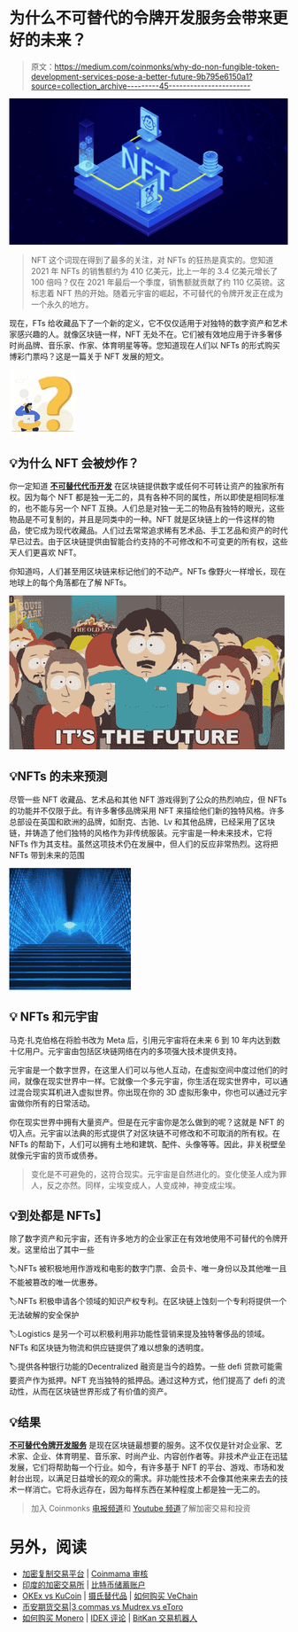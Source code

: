 # 为什么不可替代的令牌开发服务会带来更好的未来？

> 原文：<https://medium.com/coinmonks/why-do-non-fungible-token-development-services-pose-a-better-future-9b795e6150a1?source=collection_archive---------45----------------------->

![](img/12c1675b086f7d306e491727d46c56d7.png)

> NFT 这个词现在得到了最多的关注，对 NFTs 的狂热是真实的。您知道 2021 年 NFTs 的销售额约为 410 亿美元，比上一年的 3.4 亿美元增长了 100 倍吗？仅在 2021 年最后一个季度，销售额就贡献了约 110 亿英镑。这标志着 NFT 热的开始。随着元宇宙的崛起，不可替代的令牌开发正在成为一个永久的地方。

现在，FTs 给收藏品下了一个新的定义，它不仅仅适用于对独特的数字资产和艺术家感兴趣的人。就像区块链一样，NFT 无处不在。它们被有效地应用于许多奢侈时尚品牌、音乐家、作家、体育明星等等。您知道现在人们以 NFTs 的形式购买博彩门票吗？这是一篇关于 NFT 发展的短文。

![](img/37946481c3357b736a67e7e9891064fb.png)

## 💡**为什么 NFT 会被炒作？**

你一定知道 [**不可替代代币开发**](https://www.appdupe.com/non-fungible-token-development?utm_source=google&utm_medium=blog&utm_campaign=monika) 在区块链提供数字或任何不可转让资产的独家所有权。因为每个 NFT 都是独一无二的，具有各种不同的属性，所以即使是相同标准的，也不能与另一个 NFT 互换。人们总是对独一无二的物品有独特的眼光，这些物品是不可复制的，并且是同类中的一种。NFT 就是区块链上的一件这样的物品，使它成为现代收藏品。人们过去常常追求稀有艺术品、手工艺品和资产的时代早已过去。由于区块链提供由智能合约支持的不可修改和不可变更的所有权，这些天人们更喜欢 NFT。

你知道吗，人们甚至用区块链来标记他们的不动产。NFTs 像野火一样增长，现在地球上的每个角落都在了解 NFTs。

![](img/7fd785ba2600df4b89ce467777eea202.png)

## 💡**NFTs 的未来预测**

尽管一些 NFT 收藏品、艺术品和其他 NFT 游戏得到了公众的热烈响应，但 NFTs 的功能并不仅限于此。有许多奢侈品牌采用 NFT 来描绘他们新的独特风格。许多总部设在英国和欧洲的品牌，如耐克、古驰、Lv 和其他品牌，已经采用了区块链，并铸造了他们独特的风格作为非传统服装。元宇宙是一种未来技术，它将 NFTs 作为其支柱。虽然这项技术仍在发展中，但人们的反应非常热烈。这将把 NFTs 带到未来的范围

![](img/1c1e49fd764c2b13c11a573f1612c95b.png)

## 💡 **NFTs 和元宇宙**

马克·扎克伯格在将脸书改为 Meta 后，引用元宇宙将在未来 6 到 10 年内达到数十亿用户。元宇宙由包括区块链网络在内的多项强大技术提供支持。

元宇宙是一个数字世界，在这里人们可以与他人互动，在虚拟空间中度过他们的时间，就像在现实世界中一样。它就像一个多元宇宙，你生活在现实世界中，可以通过混合现实耳机进入虚拟世界。你出现在你的 3D 虚拟形象中，你也可以通过元宇宙做你所有的日常活动。

你在现实世界中拥有大量资产。但是在元宇宙你是怎么做到的呢？这就是 NFT 的切入点。元宇宙以法典的形式提供了对区块链不可修改和不可取消的所有权。在 NFTs 的帮助下，人们可以拥有土地和建筑、配件、头像等等。因此，非关税壁垒就像元宇宙的货币或债券。

> 变化是不可避免的，这符合现实。元宇宙是自然进化的。变化使圣人成为罪人，反之亦然。同样，尘埃变成人，人变成神，神变成尘埃。

## 💡**到处都是 NFTs】**

除了数字资产和元宇宙，还有许多地方的企业家正在有效地使用不可替代的令牌开发。这里给出了其中一些

🏷️NFTs 被积极地用作游戏和电影的数字门票、会员卡、唯一身份以及其他唯一且不能被篡改的唯一优惠券。

🏷️NFTs 积极申请各个领域的知识产权专利。在区块链上蚀刻一个专利将提供一个无法破解的安全保护

🏷️Logistics 是另一个可以积极利用非功能性营销来提及独特奢侈品的领域。NFTs 和区块链为物流和供应链提供了难以想象的透明度。

🏷提供各种银行功能的️Decentralized 融资是当今的趋势。一些 defi 贷款可能需要资产作为抵押。NFT 充当独特的抵押品。通过这种方式，他们提高了 defi 的流动性，从而在区块链世界形成了有价值的资产。

## 💡**结果**

[**不可替代令牌开发服务**](https://www.appdupe.com/non-fungible-token-development?utm_source=google&utm_medium=blog&utm_campaign=monika) 是现在区块链最想要的服务。这不仅仅是针对企业家、艺术家、企业、体育明星、音乐家、时尚产业、内容创作者等。非技术产业正在迅猛发展，它们将帮助每一个行业。如今，有许多基于 NFT 的平台、游戏、市场和发射台出现，以满足日益增长的观众的需求。非功能性技术不会像其他来来去去的技术一样消亡。它将永远存在，因为每样东西在某种程度上都是独一无二的。

> 加入 Coinmonks [电报频道](https://t.me/coincodecap)和 [Youtube 频道](https://www.youtube.com/c/coinmonks/videos)了解加密交易和投资

# 另外，阅读

*   [加密复制交易平台](/coinmonks/top-10-crypto-copy-trading-platforms-for-beginners-d0c37c7d698c) | [Coinmama 审核](/coinmonks/coinmama-review-ace5641bde6e)
*   [印度的加密交易所](/coinmonks/bitcoin-exchange-in-india-7f1fe79715c9) | [比特币储蓄账户](/coinmonks/bitcoin-savings-account-e65b13f92451)
*   [OKEx vs KuCoin](https://coincodecap.com/okex-kucoin) | [摄氏替代品](https://coincodecap.com/celsius-alternatives) | [如何购买 VeChain](https://coincodecap.com/buy-vechain)
*   [币安期货交易](https://coincodecap.com/binance-futures-trading)|[3 commas vs Mudrex vs eToro](https://coincodecap.com/mudrex-3commas-etoro)
*   [如何购买 Monero](https://coincodecap.com/buy-monero) | [IDEX 评论](https://coincodecap.com/idex-review) | [BitKan 交易机器人](https://coincodecap.com/bitkan-trading-bot)